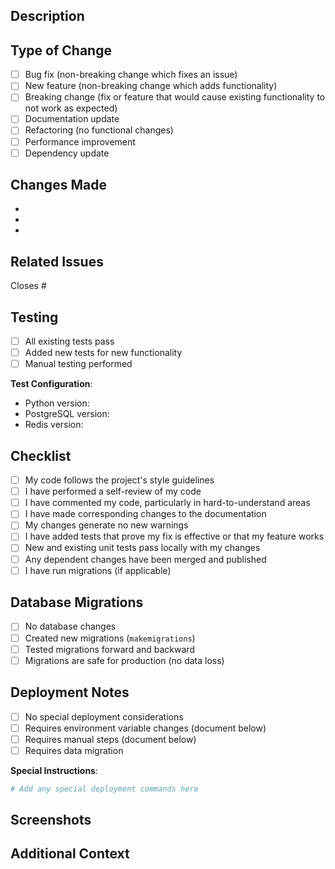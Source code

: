 ## Description

<!-- Provide a brief description of the changes in this PR -->

## Type of Change

<!-- Mark the relevant option with an "x" -->

- [ ] Bug fix (non-breaking change which fixes an issue)
- [ ] New feature (non-breaking change which adds functionality)
- [ ] Breaking change (fix or feature that would cause existing functionality to not work as expected)
- [ ] Documentation update
- [ ] Refactoring (no functional changes)
- [ ] Performance improvement
- [ ] Dependency update

## Changes Made

<!-- List the main changes made in this PR -->

-
-
-

## Related Issues

<!-- Link to related issues using #issue_number -->

Closes #

## Testing

<!-- Describe the tests you ran and how to reproduce them -->

- [ ] All existing tests pass
- [ ] Added new tests for new functionality
- [ ] Manual testing performed

**Test Configuration**:
- Python version:
- PostgreSQL version:
- Redis version:

## Checklist

<!-- Mark completed items with an "x" -->

- [ ] My code follows the project's style guidelines
- [ ] I have performed a self-review of my code
- [ ] I have commented my code, particularly in hard-to-understand areas
- [ ] I have made corresponding changes to the documentation
- [ ] My changes generate no new warnings
- [ ] I have added tests that prove my fix is effective or that my feature works
- [ ] New and existing unit tests pass locally with my changes
- [ ] Any dependent changes have been merged and published
- [ ] I have run migrations (if applicable)

## Database Migrations

<!-- If you added/modified models -->

- [ ] No database changes
- [ ] Created new migrations (`makemigrations`)
- [ ] Tested migrations forward and backward
- [ ] Migrations are safe for production (no data loss)

## Deployment Notes

<!-- Any special considerations for deploying this change -->

- [ ] No special deployment considerations
- [ ] Requires environment variable changes (document below)
- [ ] Requires manual steps (document below)
- [ ] Requires data migration

**Special Instructions**:

```bash
# Add any special deployment commands here
```

## Screenshots

<!-- If applicable, add screenshots to help explain your changes -->

## Additional Context

<!-- Add any other context about the PR here -->
